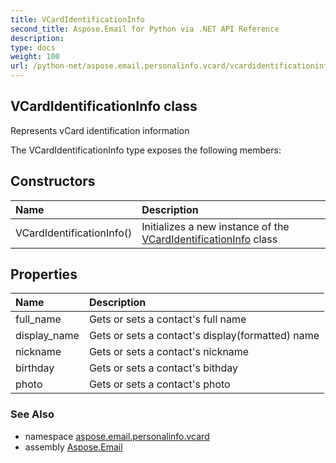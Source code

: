 ```yaml
---
title: VCardIdentificationInfo
second_title: Aspose.Email for Python via .NET API Reference
description: 
type: docs
weight: 100
url: /python-net/aspose.email.personalinfo.vcard/vcardidentificationinfo/
---
```


## VCardIdentificationInfo class

Represents vCard identification information

The VCardIdentificationInfo type exposes the following members:
## Constructors
| Name | Description |
| :- | :- |
|VCardIdentificationInfo()|Initializes a new instance of the [VCardIdentificationInfo](/email/python-net/aspose.email.personalinfo.vcard/vcardidentificationinfo/) class|
## Properties
| Name | Description |
| :- | :- |
|full_name|Gets or sets a contact's full name|
|display_name|Gets or sets a contact's display(formatted) name|
|nickname|Gets or sets a contact's nickname|
|birthday|Gets or sets a contact's bithday|
|photo|Gets or sets a contact's photo|

### See Also

* namespace [aspose.email.personalinfo.vcard](/email/python-net/aspose.email.personalinfo.vcard/)
* assembly [Aspose.Email](/email/python-net/)

